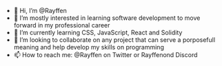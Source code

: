 - 👋 Hi, I’m @Rayffen
- 👀 I’m mostly interested in learning software development to move forward in my professional career
- 🌱 I’m currently learning CSS, JavaScript, React and Solidity
- 💞️ I’m looking to collaborate on any project that can serve a porposefull meaning and help develop my skills on programming
- 📫 How to reach me: @Rayffen on Twitter or Rayffenond Discord

<!---
Rayffen/Rayffen is a ✨ special ✨ repository because its `README.md` (this file) appears on your GitHub profile.
You can click the Preview link to take a look at your changes.
--->
